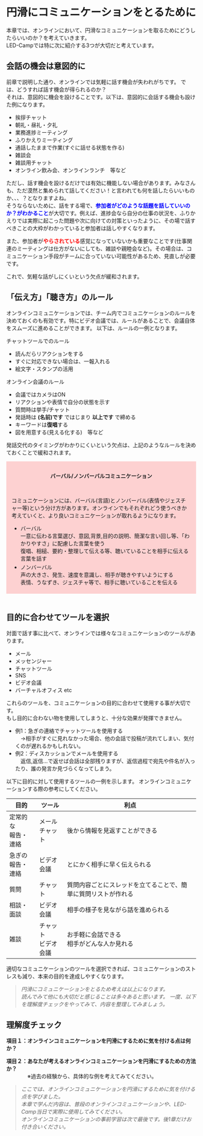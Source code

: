 # 円滑にコミュニケーションをとるために

本章では、オンラインにおいて、円滑なコミュニケーションを取るためにどうしたらいいのか？を考えていきます。<br>
LED-Campでは特に次に紹介する3つが大切だと考えています。

## 会話の機会は意図的に
前章で説明した通り、オンラインでは気軽に話す機会が失われがちです。
では、どうすれば話す機会が得られるのか？<br>
それは、意図的に機会を設けることです。以下は、意図的に会話する機会も設けた例になります。

- 挨拶チャット
- 朝礼・昼礼・夕礼
- 業務進捗ミーティング
- ふりかえりミーティング
- 通話したままで作業(すぐに話せる状態を作る)
- 雑談会
- 雑談用チャット
- オンライン飲み会、オンラインランチ　等など

ただし、話す機会を設けるだけでは有効に機能しない場合があります。みなさんも、ただ漠然と集められて話してください！と言われても何を話したらいいものか、、、？となりますよね。<br>
そうならないために、話をする場で、<font color=blue><b>参加者がどのような話題を話していいのか？がわかること</b></font>が大切です。例えば、進捗会なら自分の仕事の状況を、ふりかえりでは実際に起こった問題や次に向けての対策といったように、その場で話すべきことの大枠がわかっていると参加者は話しやすくなります。<br>

また、参加者が<font color=red><b>やらされている</b></font>感覚になっていないかも重要なことです(仕事関連のミーティングは仕方がないにしても、雑談や親睦会など)。その場合は、コミュニケーション手段がチームに合っていない可能性があるため、見直しが必要です。

これで、気軽な話がしにくいという欠点が緩和されます。

## 「伝え方」「聴き方」のルール
オンラインコミュニケーションでは、チーム内でコミュニケーションのルールを決めておくのも有効です。特にビデオ会議では、ルールがあることで、会議自体をスムーズに進めることができます。
以下は、ルールの一例となります。

チャットツールでのルール
- 読んだらリアクションをする
- すぐに対応できない場合は、一報入れる
- 絵文字・スタンプの活用

オンライン会議のルール
- 会議ではカメラはON
- リアクションや表情で自分の状態を示す
- 質問時は挙手/チャット
- 発話時は **(名前)です** ではじまり **以上です** で締める
- キーワードは**復唱**する
- 図を用意する(見える化する)　等など

発話交代のタイミングがわかりにくいという欠点は、上記のようなルールを決めておくことで緩和されます。

<div style="background-color: rgba(247, 31, 31, 0.2); padding: 1em 1em 0.5em 1em">
    <p style="text-align: center"><b>バーバル/ノンバーバルコミュニケーション</b></p><p style="text-align: left"><br></p><p style="text-align: left">
    コミュニケーションには、バーバル(言語)とノンバーバル(表情やジェスチャー等)という分け方があります。オンラインでもそれぞれどう使うべきか考えていくと、より良いコミュニケーションが取れるようになります。</p>
    <ul>
    <li style="margin-top: 0.25em">バーバル<br>
    一意に伝わる言葉選び、意図,背景,目的の説明、簡潔な言い回し等、「わかりやすさ」に配慮した言葉を使う<br>
    復唱、相槌、要約・整理して伝える等、聴いていることを相手に伝える言葉を話す<br>
    </li>
    <li style="margin-top: 0.25em">ノンバーバル<br>
    声の大きさ、発生、速度を意識し、相手が聴きやすいようにする<br>
    表情、うなずき、ジェスチャ等で、相手に聴いていることを伝える<br>
    </li>
    </ul>
</div>
<br>

## 目的に合わせてツールを選択
対面で話す事に比べて、オンラインでは様々なコミュニケーションのツールがあります。
- メール
- メッセンジャー
- チャットツール
- SNS
- ビデオ会議
- バーチャルオフィス  etc

これらのツールを、コミュニケーションの目的に合わせて使用する事が大切です。<br>もし目的に合わない物を使用してしまうと、十分な効果が発揮できません。
- 例1：急ぎの連絡でチャットツールを使用する<br>
&emsp;→相手がすぐに見れなかった場合、他の会話で投稿が流れてしまい、気付くのが遅れるかもしれない。
- 例2：ディスカッションでメールを使用する<br>
&emsp;返信,返信…で返せば会話は全部残りますが、返信過程で宛先や件名が入ったり、誰の発言か見づらくなってしまう。

以下に目的に対して使用するツールの一例を示します。
オンラインコミュニケーションする際の参考にしてください。

| 目的 | ツール | 利点 |
|----|----|----|
| 定常的な<br>報告・連絡 | メール<br>チャット |後から情報を見返すことができる|
| 急ぎの<br>報告・連絡 | ビデオ会議 |とにかく相手に早く伝えられる|
| 質問 | チャット |質問内容ごとにスレッドを立てることで、簡単に質問リストが作れる|
| 相談・面談 | ビデオ会議 |相手の様子を見ながら話を進められる|
| 雑談 | チャット<br>ビデオ会議 |お手軽に会話できる<br>相手がどんな人か見れる|

適切なコミュニケーションのツールを選択できれば、コミュニケーションのストレスも減り、本来の目的を達成しやすくなります。

> *円滑にコミュニケーションをとるため考えは以上になります。*<br>
> *読んでみて他にも大切だと感じることは多々あると思います。*
> *一度、以下を理解度チェックをやってみて、内容を整理してみましょう。*

## 理解度チェック

**項目１：オンラインコミュニケーションを円滑にするために気を付ける点は何か？**

**項目２：あなたが考えるオンラインコミュニケーションを円滑にするための方法か？**<br>
&emsp;&emsp;&emsp;&emsp;※過去の経験から、具体的な例を考えてみてください。

> *ここでは、オンラインコミュニケーションを円滑にするために気を付ける点を学びました。* <br>
> *本章で学んだ内容は、普段のオンラインコミュニケーションや、LED-Camp当日で実際に使用してみてください。*<br>
> *オンラインコミュニケーションの事前学習は次で最後です。後1章だけお付き合いください。*